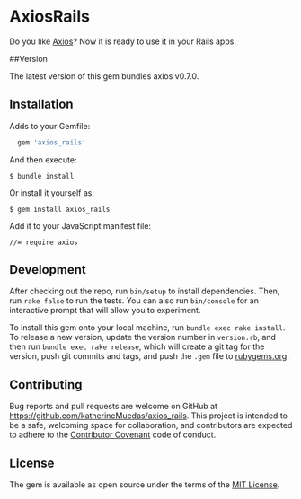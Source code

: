 # AxiosRails

Do you like [Axios](https://github.com/mzabriskie/axios)? Now it is ready to use it in your Rails apps.

##Version

The latest version of this gem bundles axios v0.7.0.

## Installation

Adds to your Gemfile:

```ruby
  gem 'axios_rails'
```

And then execute:

    $ bundle install

Or install it yourself as:

    $ gem install axios_rails

Add it to your JavaScript manifest file:

    //= require axios

## Development

After checking out the repo, run `bin/setup` to install dependencies. Then, run `rake false` to run the tests. You can also run `bin/console` for an interactive prompt that will allow you to experiment.

To install this gem onto your local machine, run `bundle exec rake install`. To release a new version, update the version number in `version.rb`, and then run `bundle exec rake release`, which will create a git tag for the version, push git commits and tags, and push the `.gem` file to [rubygems.org](https://rubygems.org).

## Contributing

Bug reports and pull requests are welcome on GitHub at https://github.com/katherineMuedas/axios_rails. This project is intended to be a safe, welcoming space for collaboration, and contributors are expected to adhere to the [Contributor Covenant](contributor-covenant.org) code of conduct.


## License

The gem is available as open source under the terms of the [MIT License](http://opensource.org/licenses/MIT).

